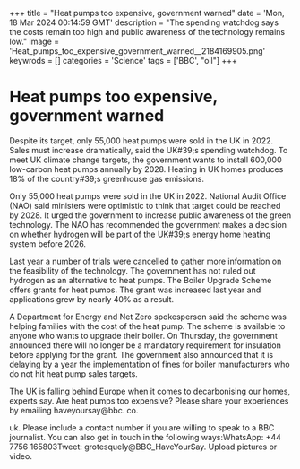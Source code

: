 +++
title = "Heat pumps too expensive, government warned"
date = 'Mon, 18 Mar 2024 00:14:59 GMT'
description = "The spending watchdog says the costs remain too high and public awareness of the technology remains low."
image = 'Heat_pumps_too_expensive_government_warned__2184169905.png'
keywrods =  []
categories = 'Science'
tags = ['BBC', "oil"]
+++

# Heat pumps too expensive, government warned

Despite its target, only 55,000 heat pumps were sold in the UK in 2022.
Sales must increase dramatically, said the UK<bb>#39;s spending watchdog.
To meet UK climate change targets, the government wants to install 600,000 low-carbon heat pumps annually by 2028.
Heating in UK homes produces 18% of the country<bb>#39;s greenhouse gas emissions.

Only 55,000 heat pumps were sold in the UK in 2022.
National Audit Office (NAO) said ministers were optimistic to think that target could be reached by 2028.
It urged the government to increase public awareness of the green technology.
The NAO has recommended the government makes a decision on whether hydrogen will be part of the UK<bb>#39;s energy home heating system before 2026.

Last year a number of trials were cancelled to gather more information on the feasibility of the technology.
The government has not ruled out hydrogen as an alternative to heat pumps.
The Boiler Upgrade Scheme offers grants for heat pumps.
The grant was increased last year and applications grew by nearly 40% as a result.

A Department for Energy and Net Zero spokesperson said the scheme was helping families with the cost of the heat pump.
The scheme is available to anyone who wants to upgrade their boiler.
On Thursday, the government announced there will no longer be a mandatory requirement for insulation before applying for the grant.
The government also announced that it is delaying by a year the implementation of fines for boiler manufacturers who do not hit heat pump sales targets.

The UK is falling behind Europe when it comes to decarbonising our homes, experts say.
Are heat pumps too expensive?
Please share your experiences by emailing haveyoursay@bbc.
co.

uk.
Please include a contact number if you are willing to speak to a BBC journalist.
You can also get in touch in the following ways:WhatsApp: +44 7756 165803Tweet:  grotesquely@BBC_HaveYourSay.
Upload pictures or video.


